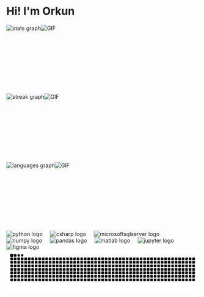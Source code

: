 <h1 align="left">Hi! I'm Orkun</h1>

<div align="left">
  <div style="display: flex; align-items: center;">
    <img src="https://github-readme-stats.vercel.app/api?username=orkunaktas&hide_title=false&hide_rank=false&show_icons=false&include_all_commits=true&count_private=true&disable_animations=false&theme=algolia&locale=en&hide_border=false&custom_title=GitHub%20Stats" height="180" alt="stats graph" />
    <img src="https://media3.giphy.com/media/v1.Y2lkPTc5MGI3NjExajF4ZHo2NmhwN2wwM20zMDVrbXV3Mm5nMWJkeGV5YmFxZXYzYmhqbSZlcD12MV9pbnRlcm5hbF9naWZfYnlfaWQmY3Q9Zw/l3fZK7BgnNHSKpp4c/giphy.webp" height="180" alt="GIF" />
  </div>
  <div style="display: flex; align-items: center;">
    <img src="https://streak-stats.demolab.com?user=orkunaktas&locale=en&mode=daily&theme=algolia&hide_border=false&border_radius=5" height="180" alt="streak graph" />
    <img src="https://media3.giphy.com/media/v1.Y2lkPTc5MGI3NjExajF4ZHo2NmhwN2wwM20zMDVrbXV3Mm5nMWJkeGV5YmFxZXYzYmhqbSZlcD12MV9pbnRlcm5hbF9naWZfYnlfaWQmY3Q9Zw/l3fZK7BgnNHSKpp4c/giphy.webp" height="180" alt="GIF" />
  </div>
  <div style="display: flex; align-items: center;">
    <img src="https://github-readme-stats.vercel.app/api/top-langs?username=orkunaktas&locale=en&hide_title=false&layout=compact&card_width=320&langs_count=6&theme=algolia&hide_border=false" height="180" alt="languages graph" />
    <img src="https://media3.giphy.com/media/v1.Y2lkPTc5MGI3NjExajF4ZHo2NmhwN2wwM20zMDVrbXV3Mm5nMWJkeGV5YmFxZXYzYmhqbSZlcD12MV9pbnRlcm5hbF9naWZfYnlfaWQmY3Q9Zw/l3fZK7BgnNHSKpp4c/giphy.webp" height="180" alt="GIF" />
  </div>
</div>

<div align="left">
  <img src="https://cdn.jsdelivr.net/gh/devicons/devicon/icons/python/python-original.svg" height="43" alt="python logo" />
  <img width="12" />
  <img src="https://cdn.jsdelivr.net/gh/devicons/devicon/icons/csharp/csharp-original.svg" height="43" alt="csharp logo" />
  <img width="12" />
  <img src="https://cdn.jsdelivr.net/gh/devicons/devicon/icons/microsoftsqlserver/microsoftsqlserver-plain.svg" height="43" alt="microsoftsqlserver logo" />
  <img width="12" />
  <img src="https://cdn.jsdelivr.net/gh/devicons/devicon/icons/numpy/numpy-original.svg" height="43" alt="numpy logo" />
  <img width="12" />
  <img src="https://cdn.jsdelivr.net/gh/devicons/devicon/icons/pandas/pandas-original.svg" height="43" alt="pandas logo" />
  <img width="12" />
  <img src="https://cdn.jsdelivr.net/gh/devicons/devicon/icons/matlab/matlab-original.svg" height="43" alt="matlab logo" />
  <img width="12" />
  <img src="https://cdn.jsdelivr.net/gh/devicons/devicon/icons/jupyter/jupyter-original.svg" height="43" alt="jupyter logo" />
  <img width="12" />
  <img src="https://cdn.jsdelivr.net/gh/devicons/devicon/icons/figma/figma-original.svg" height="43" alt="figma logo" />
</div>

<img src="https://raw.githubusercontent.com/orkunaktas/orkunaktas/output/snake.svg" alt="Snake animation" />
